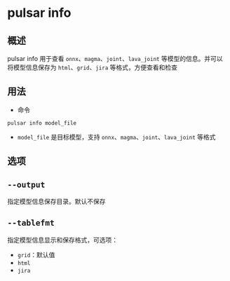 # pulsar info

## 概述
pulsar info 用于查看 `onnx`、`magma`、`joint`、`lava_joint` 等模型的信息。并可以将模型信息保存为 `html`、`grid`、`jira` 等格式，方便查看和检查

## 用法
* 命令
```
pulsar info model_file 
```
* `model_file` 是目标模型，支持 `onnx`、`magma`、`joint`、`lava_joint` 等格式

## 选项
## `--output`
指定模型信息保存目录。默认不保存

## `--tablefmt`
指定模型信息显示和保存格式，可选项：
* `grid`：默认值
* `html`
* `jira`
